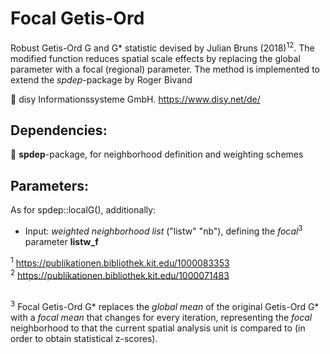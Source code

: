 # Focal Getis-Ord
Robust Getis-Ord G and G* statistic devised by Julian Bruns (2018)<sup>1</sup><sup>2</sup>. The modified function reduces spatial scale effects by replacing the global parameter with a focal (regional) parameter. The method is implemented to extend the _spdep_-package by Roger Bivand</br>

:round_pushpin: disy Informationssysteme GmbH. https://www.disy.net/de/ <br/>

## Dependencies:<br/>
:wrench: __spdep__-package, for neighborhood definition and weighting schemes<br/>

## Parameters:<br/>
As for spdep::localG(), additionally:
- Input: _weighted neighborhood list_ ("listw" "nb"), defining the _focal_<sup>3</sup> parameter __listw_f__<br/>

<sup>1</sup> https://publikationen.bibliothek.kit.edu/1000083353<br/>
<sup>2</sup> https://publikationen.bibliothek.kit.edu/1000071483<br/><br/>

<sup>3</sup> Focal Getis-Ord G* replaces the _global mean_ of the original Getis-Ord G* with a _focal mean_ that changes for every iteration, representing the _focal_ neighborhood to that the current spatial analysis unit is compared to (in order to obtain statistical z-scores).


